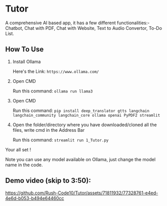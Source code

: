 # Tutor
A comprehensive AI based app, it has a few different functionalities:- Chatbot, Chat with PDF, Chat with Website, Text to Audio Convertor, To-Do List. 

## How To Use

1. Install Ollama

   Here's the Link: ```https://www.ollama.com/```
2. Open CMD

   Run this command: ```ollama run llama3```
3. Open CMD

   Run this command: ```pip install deep_translator gtts langchain langchain_community langchain_core ollama openai PyPDF2 streamlit```
4. Open the folder/directory where you have downloaded/cloned all the files, write cmd in the Address Bar

   Run this command: ```streamlit run 1_Tutor.py```

Your all set !

Note you can use any model available on Ollama, just change the model name in the code.

## Demo video (skip to 3:50): 

https://github.com/Rush-Code10/Tutor/assets/71811932/77328761-e4ed-4e6d-b053-b494e64460cc


